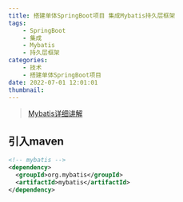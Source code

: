 ```yaml
---
title: 搭建单体SpringBoot项目 集成Mybatis持久层框架
tags:
    - SpringBoot
    - 集成
    - Mybatis
    - 持久层框架
categories:
    - 技术
    - 搭建单体SpringBoot项目
date: 2022-07-01 12:01:01
thumbnail:
---
```


> [Mybatis详细讲解](/pages/68bca9/)

## 引入maven

```xml
<!-- mybatis -->
<dependency>
  <groupId>org.mybatis</groupId>
  <artifactId>mybatis</artifactId>
</dependency>
```

